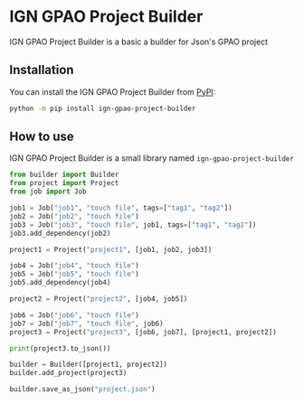 # IGN GPAO Project Builder

IGN GPAO Project Builder is a basic a builder for Json's GPAO project

## Installation

You can install the IGN GPAO Project Builder from [PyPI](https://pypi.org/project/ign-gpao-project-builder/):

``` bash
python -m pip install ign-gpao-project-builder
```

## How to use

IGN GPAO Project Builder is a small library named `ign-gpao-project-builder`

``` python
from builder import Builder
from project import Project
from job import Job

job1 = Job("job1", "touch file", tags=["tag1", "tag2"])
job2 = Job("job2", "touch file")
job3 = Job("job3", "touch file", job1, tags=["tag1", "tag2"])
job3.add_dependency(job2)

project1 = Project("project1", [job1, job2, job3])

job4 = Job("job4", "touch file")
job5 = Job("job5", "touch file")
job5.add_dependency(job4)

project2 = Project("project2", [job4, job5])

job6 = Job("job6", "touch file")
job7 = Job("job7", "touch file", job6)
project3 = Project("project3", [job6, job7], [project1, project2])

print(project3.to_json())

builder = Builder([project1, project2])
builder.add_project(project3)

builder.save_as_json("project.json")
```
